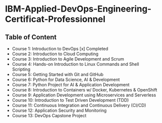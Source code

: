 # IBM-Applied-DevOps-Engineering-Certificat-Professionnel


## Table of Content
- Course 1: Introduction to DevOps [x] Completed
- Course 2: Introduction to Cloud Computing
- Course 3: Introduction to Agile Development and Scrum
- Course 4: Hands-on Introduction to Linux Commands and Shell Scripting
- Course 5: Getting Started with Git and GitHub
- Course 6: Python for Data Science, AI & Development
- Course 7: Python Project for AI & Application Development
- Course 8: Introduction to Containers w/ Docker, Kubernetes & OpenShift
- Course 9: Application Development using Microservices and Serverless
- Course 10: Introduction to Test Driven Development (TDD)
- Course 11: Continuous Integration and Continuous Delivery (CI/CD)
- Course 12: Application Security and Monitoring
- Course 13: DevOps Capstone Project